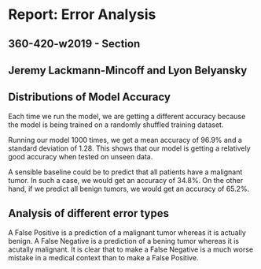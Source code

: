 # Report: Error Analysis
## 360-420-w2019 - Section 
## Jeremy Lackmann-Mincoff and Lyon Belyansky

## Distributions of Model Accuracy
Each time we run the model, we are getting a different accuracy because the model is being trained on a randomly shuffled training dataset. 

Running our model 1000 times, we get a mean accuracy of 96.9% and a standard deviation of 1.28. This shows that our model is getting a relatively good accuracy when tested on unseen data.

A sensible baseline could be to predict that all patients have a malignant tumor. In such a case, we would get an accuracy of 34.8%. On the other hand, if we predict all benign tumors, we would get an accuracy of 65.2%. 

## Analysis of different error types
A False Positive is a prediction of a malignant tumor whereas it is actually benign.
A False Negative is a prediction of a bening tumor whereas it is acutally malignant. 
It is clear that to make a False Negative is a much worse mistake in a medical context than to make a False Positive.
